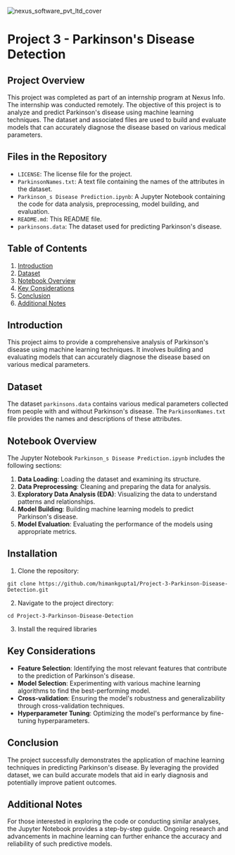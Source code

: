 ![nexus_software_pvt_ltd_cover](https://github.com/Shreyaprasad21/Project-3-AI-ML-Series-Multiple-Disease-Detection-system/assets/142075353/1e542e0d-2db0-41cb-99b7-d8f61c9da7cb)
# Project 3 - Parkinson's Disease Detection

## Project Overview

This project was completed as part of an internship program at Nexus Info. The internship was conducted remotely. The objective of this project is to analyze and predict Parkinson's disease using machine learning techniques. The dataset and associated files are used to build and evaluate models that can accurately diagnose the disease based on various medical parameters.

## Files in the Repository

- `LICENSE`: The license file for the project.
- `ParkinsonNames.txt`: A text file containing the names of the attributes in the dataset.
- `Parkinson_s Disease Prediction.ipynb`: A Jupyter Notebook containing the code for data analysis, preprocessing, model building, and evaluation.
- `README.md`: This README file.
- `parkinsons.data`: The dataset used for predicting Parkinson's disease.

## Table of Contents

1. [Introduction](#introduction)
2. [Dataset](#dataset)
3. [Notebook Overview](#notebook-overview)
4. [Key Considerations](#key-considerations)
5. [Conclusion](#conclusion)
6. [Additional Notes](#additional-notes)

## Introduction

This project aims to provide a comprehensive analysis of Parkinson's disease using machine learning techniques. It involves building and evaluating models that can accurately diagnose the disease based on various medical parameters.

## Dataset

The dataset `parkinsons.data` contains various medical parameters collected from people with and without Parkinson's disease. The `ParkinsonNames.txt` file provides the names and descriptions of these attributes.

## Notebook Overview

The Jupyter Notebook `Parkinson_s Disease Prediction.ipynb` includes the following sections:

1. **Data Loading**: Loading the dataset and examining its structure.
2. **Data Preprocessing**: Cleaning and preparing the data for analysis.
3. **Exploratory Data Analysis (EDA)**: Visualizing the data to understand patterns and relationships.
4. **Model Building**: Building machine learning models to predict Parkinson's disease.
5. **Model Evaluation**: Evaluating the performance of the models using appropriate metrics.

## Installation
1. Clone the repository:
```
git clone https://github.com/himankgupta1/Project-3-Parkinson-Disease-Detection.git
```
2. Navigate to the project directory:
```
cd Project-3-Parkinson-Disease-Detection
```
3. Install the required libraries

## Key Considerations

- **Feature Selection**: Identifying the most relevant features that contribute to the prediction of Parkinson's disease.
- **Model Selection**: Experimenting with various machine learning algorithms to find the best-performing model.
- **Cross-validation**: Ensuring the model's robustness and generalizability through cross-validation techniques.
- **Hyperparameter Tuning**: Optimizing the model's performance by fine-tuning hyperparameters.

## Conclusion

The project successfully demonstrates the application of machine learning techniques in predicting Parkinson's disease. By leveraging the provided dataset, we can build accurate models that aid in early diagnosis and potentially improve patient outcomes.

## Additional Notes

For those interested in exploring the code or conducting similar analyses, the Jupyter Notebook provides a step-by-step guide. Ongoing research and advancements in machine learning can further enhance the accuracy and reliability of such predictive models.
